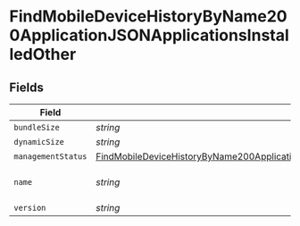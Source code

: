 # FindMobileDeviceHistoryByName200ApplicationJSONApplicationsInstalledOther


## Fields

| Field                                                                                                                                                                                                             | Type                                                                                                                                                                                                              | Required                                                                                                                                                                                                          | Description                                                                                                                                                                                                       | Example                                                                                                                                                                                                           |
| ----------------------------------------------------------------------------------------------------------------------------------------------------------------------------------------------------------------- | ----------------------------------------------------------------------------------------------------------------------------------------------------------------------------------------------------------------- | ----------------------------------------------------------------------------------------------------------------------------------------------------------------------------------------------------------------- | ----------------------------------------------------------------------------------------------------------------------------------------------------------------------------------------------------------------- | ----------------------------------------------------------------------------------------------------------------------------------------------------------------------------------------------------------------- |
| `bundleSize`                                                                                                                                                                                                      | *string*                                                                                                                                                                                                          | :heavy_minus_sign:                                                                                                                                                                                                | N/A                                                                                                                                                                                                               | 3 MB                                                                                                                                                                                                              |
| `dynamicSize`                                                                                                                                                                                                     | *string*                                                                                                                                                                                                          | :heavy_minus_sign:                                                                                                                                                                                                | N/A                                                                                                                                                                                                               | 12 KB                                                                                                                                                                                                             |
| `managementStatus`                                                                                                                                                                                                | [FindMobileDeviceHistoryByName200ApplicationJSONApplicationsInstalledOtherManagementStatus](../../models/operations/findmobiledevicehistorybyname200applicationjsonapplicationsinstalledothermanagementstatus.md) | :heavy_minus_sign:                                                                                                                                                                                                | N/A                                                                                                                                                                                                               |                                                                                                                                                                                                                   |
| `name`                                                                                                                                                                                                            | *string*                                                                                                                                                                                                          | :heavy_minus_sign:                                                                                                                                                                                                | N/A                                                                                                                                                                                                               | Self Service Mobile                                                                                                                                                                                               |
| `version`                                                                                                                                                                                                         | *string*                                                                                                                                                                                                          | :heavy_minus_sign:                                                                                                                                                                                                | N/A                                                                                                                                                                                                               | 10.1.1                                                                                                                                                                                                            |